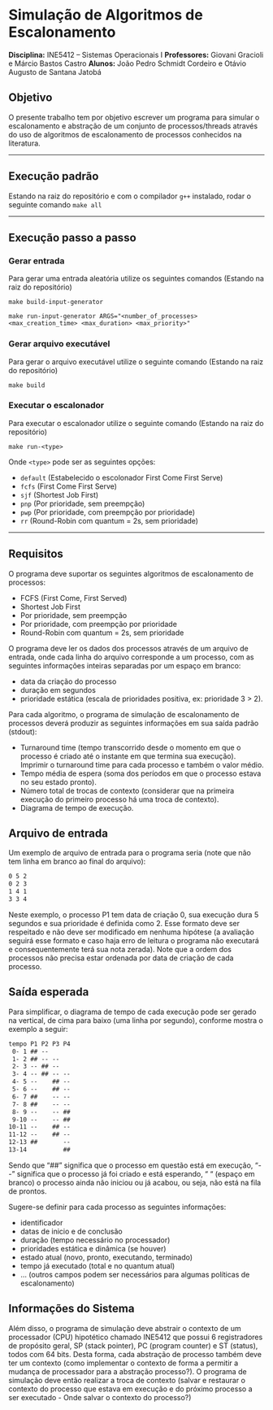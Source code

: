 # Simulação de Algoritmos de Escalonamento
**Disciplina:** INE5412 – Sistemas Operacionais I
**Professores:** Giovani Gracioli e Márcio Bastos Castro
**Alunos:** João Pedro Schmidt Cordeiro e Otávio Augusto de Santana Jatobá
## Objetivo
O presente trabalho tem por objetivo escrever um programa para simular o escalonamento e abstração de um conjunto de processos/threads através do uso de algoritmos de escalonamento de processos conhecidos na literatura. 

---
## Execução padrão
Estando na raiz do repositório e com o compilador `g++` instalado, rodar o seguinte comando
```make all```

---
## Execução passo a passo

### Gerar entrada
Para gerar uma entrada aleatória utilize os seguintes comandos (Estando na raiz do repositório)

```make build-input-generator```

```make run-input-generator ARGS="<number_of_processes> <max_creation_time> <max_duration> <max_priority>"```

### Gerar arquivo executável
Para gerar o arquivo executável utilize o seguinte comando (Estando na raiz do repositório)

```make build```

### Executar o escalonador
Para executar o escalonador utilize o seguinte comando (Estando na raiz do repositório)

```make run-<type>```

Onde `<type>` pode ser as seguintes opções:
- `default` (Estabelecido o escolonador First Come First Serve)
- `fcfs` (First Come First Serve)
- `sjf` (Shortest Job First)
- `pnp` (Por prioridade, sem preempção)
- `pwp` (Por prioridade, com preempção por prioridade)
- `rr` (Round-Robin com quantum = 2s, sem prioridade)

---
## Requisitos

O programa deve suportar os seguintes algoritmos de escalonamento de processos:
- FCFS (First Come, First Served)
- Shortest Job First
- Por prioridade, sem preempção
- Por prioridade, com preempção por prioridade
- Round-Robin com quantum = 2s, sem prioridade

O programa deve ler os dados dos processos através de um arquivo de entrada, onde cada linha do arquivo corresponde a um processo, com as seguintes informações inteiras separadas por um espaço em branco:
- data da criação do processo
- duração em segundos
- prioridade estática (escala de prioridades positiva, ex: prioridade 3 > 2).

Para cada algoritmo, o programa de simulação de escalonamento de processos deverá produzir as seguintes informações em sua saída padrão (stdout):
- Turnaround time (tempo transcorrido desde o momento em que o processo é criado até o instante em que termina sua execução). Imprimir o turnaround time para cada processo e também o valor médio.
- Tempo média de espera (soma dos períodos em que o processo estava no seu estado pronto).
- Número total de trocas de contexto (considerar que na primeira execução do primeiro processo há uma troca de contexto).
- Diagrama de tempo de execução.

## Arquivo de entrada
Um exemplo de arquivo de entrada para o programa seria (note que não tem linha em branco ao final do arquivo):
```txt
0 5 2
0 2 3
1 4 1
3 3 4
```

Neste exemplo, o processo P1 tem data de criação 0, sua execução dura 5 segundos e sua prioridade é definida como 2. Esse formato deve ser respeitado e não deve ser modificado em nenhuma hipótese (a avaliação seguirá esse formato e caso haja erro de leitura o programa não executará e consequentemente terá sua nota zerada). Note que a ordem dos processos não precisa estar ordenada por data de criação de cada processo.

## Saída esperada

Para simplificar, o diagrama de tempo de cada execução pode ser gerado na vertical, de cima para baixo (uma linha por segundo), conforme mostra o exemplo a seguir:

```txt
tempo P1 P2 P3 P4
 0- 1 ## --
 1- 2 ## -- --
 2- 3 -- ## --
 3- 4 -- ## -- --
 4- 5 --    ## --
 5- 6 --    ## --
 6- 7 ##    -- --
 7- 8 ##    -- --
 8- 9 --    -- ##
 9-10 --    -- ##
10-11 --    ## --
11-12 --    ## --
12-13 ##       --
13-14          ##
```

Sendo que “##” significa que o processo em questão está em execução, “--” significa que o processo já foi criado e está esperando, “ “ (espaço em branco) o processo ainda não iniciou ou já acabou, ou seja, não está na fila de prontos.

Sugere-se definir para cada processo as seguintes informações:
- identificador
- datas de inicio e de conclusão
- duração (tempo necessário no processador)
- prioridades estática e dinâmica (se houver)
- estado atual (novo, pronto, executando, terminado)
- tempo já executado (total e no quantum atual)
- … (outros campos podem ser necessários para algumas políticas de escalonamento)

## Informações do Sistema 
Além disso, o programa de simulação deve abstrair o contexto de um processador (CPU) hipotético chamado INE5412 que possui 6 registradores de propósito geral, SP (stack pointer), PC (program counter) e ST (status), todos com 64 bits. Desta forma, cada abstração de processo também deve ter um contexto (como implementar o contexto de forma a permitir a mudança de processador para a abstração processo?). O programa de simulação deve então realizar a troca de contexto (salvar e restaurar o contexto do processo que estava em execução e do próximo processo a ser executado - Onde salvar o contexto do processo?)